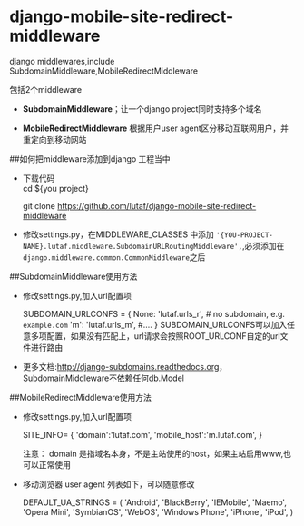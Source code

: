 django-mobile-site-redirect-middleware
======================================

django middlewares,include SubdomainMiddleware,MobileRedirectMiddleware

包括2个middleware

- **SubdomainMiddleware**；让一个django project同时支持多个域名

- **MobileRedirectMiddleware** 根据用户user agent区分移动互联网用户，并重定向到移动网站

##如何把middleware添加到django 工程当中

- 下载代码 	
	cd ${you project}

	git clone https://github.com/lutaf/django-mobile-site-redirect-middleware

- 修改settings.py，在MIDDLEWARE_CLASSES 中添加 `'{YOU-PROJECT-NAME}.lutaf.middleware.SubdomainURLRoutingMiddleware',`,必须添加在`django.middleware.common.CommonMiddleware`之后


##SubdomainMiddleware使用方法

- 修改settings.py,加入url配置项

	SUBDOMAIN\_URLCONFS = {
  		None: 'lutaf.urls\_r',  # no subdomain, e.g. ``example.com``
    	'm': 'lutaf.urls\_m',
		#....
	}
	SUBDOMAIN_URLCONFS可以加入任意多项配置，如果没有匹配上，url请求会按照ROOT_URLCONF自定的url文件进行路由

- 更多文档:<http://django-subdomains.readthedocs.org>，SubdomainMiddleware不依赖任何db.Model


##MobileRedirectMiddleware使用方法

- 修改settings.py,加入url配置项

	SITE_INFO= {
	    'domain':'lutaf.com',
	    'mobile\_host':'m.lutaf.com',
	}

	注意： domain 是指域名本身，不是主站使用的host，如果主站启用www,也可以正常使用

- 移动浏览器 user agent 列表如下，可以随意修改

	DEFAULT\_UA\_STRINGS = (
	    'Android',
	    'BlackBerry',
	    'IEMobile',
	    'Maemo',
	    'Opera Mini',
	    'SymbianOS',
	    'WebOS',
	    'Windows Phone',
	    'iPhone',
	    'iPod',
	)